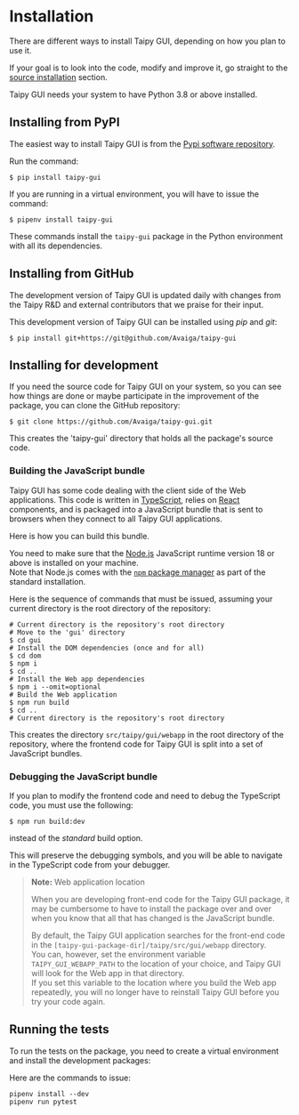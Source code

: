 # Installation

There are different ways to install Taipy GUI, depending on how
you plan to use it.

If your goal is to look into the code, modify and improve it, go straight
to the [source installation](#installing-for-development) section.

Taipy GUI needs your system to have Python 3.8 or above installed.

## Installing from PyPI

The easiest way to install Taipy GUI is from the
[Pypi software repository](https://pypi.org/project/taipy-gui/).

Run the command:
```console
$ pip install taipy-gui
```

If you are running in a virtual environment, you will have to
issue the command:
```console
$ pipenv install taipy-gui
```

These commands install the `taipy-gui` package in the Python environment
with all its dependencies.

## Installing from GitHub

The development version of Taipy GUI is updated daily with changes from the
Taipy R&D and external contributors that we praise for their input.

This development version of Taipy GUI can be installed using _pip_ and _git_:
```console
$ pip install git+https://git@github.com/Avaiga/taipy-gui
```

## Installing for development

If you need the source code for Taipy GUI on your system, so you can see
how things are done or maybe participate in the improvement of the package,
you can clone the GitHub repository:

```console
$ git clone https://github.com/Avaiga/taipy-gui.git
```

This creates the 'taipy-gui' directory that holds all the package's source code.

### Building the JavaScript bundle

Taipy GUI has some code dealing with the client side of the Web applications.
This code is written in [TypeScript](https://www.typescriptlang.org/), relies on
[React](https://reactjs.org/) components, and is packaged into a JavaScript bundle
that is sent to browsers when they connect to all Taipy GUI applications.

Here is how you can build this bundle.

You need to make sure that the [Node.js](https://nodejs.org/) JavaScript runtime version 18
or above is installed on your machine.<br/>
Note that Node.js comes with the [`npm` package manager](https://www.npmjs.com/) as part
of the standard installation.

Here is the sequence of commands that must be issued, assuming your current directory
is the root directory of the repository:

```console
# Current directory is the repository's root directory
# Move to the 'gui' directory
$ cd gui
# Install the DOM dependencies (once and for all)
$ cd dom
$ npm i
$ cd ..
# Install the Web app dependencies
$ npm i --omit=optional
# Build the Web application
$ npm run build
$ cd ..
# Current directory is the repository's root directory
```

This creates the directory `src/taipy/gui/webapp` in the root directory of the repository,
where the frontend code for Taipy GUI is split into a set of JavaScript bundles.

### Debugging the JavaScript bundle

If you plan to modify the frontend code and need to debug the TypeScript
code, you must use the following:
```
$ npm run build:dev
```

instead of the *standard* build option.

This will preserve the debugging symbols, and you will be able to navigate in the
TypeScript code from your debugger.

> **Note:** Web application location
>
> When you are developing front-end code for the Taipy GUI package, it may
> be cumbersome to have to install the package over and over when you know
> that all that has changed is the JavaScript bundle.
>
> By default, the Taipy GUI application searches for the front-end code
> in the `[taipy-gui-package-dir]/taipy/src/gui/webapp` directory.<br/>
> You can, however, set the environment variable `TAIPY_GUI_WEBAPP_PATH`
> to the location of your choice, and Taipy GUI will look for the Web
> app in that directory.<br/>
> If you set this variable to the location where you build the Web app
> repeatedly, you will no longer have to reinstall Taipy GUI before you
> try your code again.


## Running the tests

To run the tests on the package, you need to create a virtual
environment and install the development packages:

Here are the commands to issue:

```console
pipenv install --dev
pipenv run pytest
```
